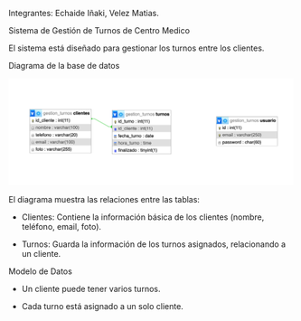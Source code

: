 Integrantes: Echaide Iñaki, Velez Matias.


Sistema de Gestión de Turnos de Centro Medico

El sistema está diseñado para gestionar los turnos entre los clientes.


Diagrama de la base de datos 

![base de batos](https://github.com/inakiechaide/web2-entrega1/blob/master/Diagrama-tp2-web2.png)

El diagrama muestra las relaciones entre las tablas:

- Clientes: Contiene la información básica de los clientes (nombre, teléfono, email, foto).

- Turnos: Guarda la información de los turnos asignados, relacionando a un cliente.

Modelo de Datos

- Un cliente puede tener varios turnos.

- Cada turno está asignado a un solo cliente.


